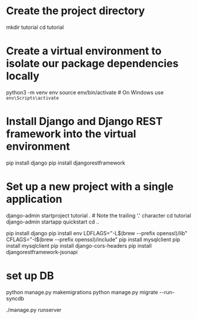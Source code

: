 # Create the project directory
mkdir tutorial
cd tutorial

# Create a virtual environment to isolate our package dependencies locally
python3 -m venv env
source env/bin/activate  # On Windows use `env\Scripts\activate`

# Install Django and Django REST framework into the virtual environment
pip install django
pip install djangorestframework

# Set up a new project with a single application
django-admin startproject tutorial .  # Note the trailing '.' character
cd tutorial
django-admin startapp quickstart
cd ..


pip install django
pip install 
env LDFLAGS="-L$(brew --prefix openssl)/lib" CFLAGS="-I$(brew --prefix openssl)/include" pip install mysqlclient
pip install mysqlclient
pip install django-cors-headers
pip install djangorestframework-jsonapi
# set up DB
python manage.py makemigrations
python manage.py migrate --run-syncdb

./manage.py runserver